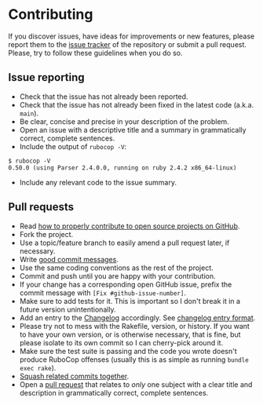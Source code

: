 # Contributing

If you discover issues, have ideas for improvements or new features,
please report them to the [issue tracker][1] of the repository or
submit a pull request. Please, try to follow these guidelines when you
do so.

## Issue reporting

* Check that the issue has not already been reported.
* Check that the issue has not already been fixed in the latest code
  (a.k.a. `main`).
* Be clear, concise and precise in your description of the problem.
* Open an issue with a descriptive title and a summary in grammatically correct,
  complete sentences.
* Include the output of `rubocop -V`:

```
$ rubocop -V
0.50.0 (using Parser 2.4.0.0, running on ruby 2.4.2 x86_64-linux)
```

* Include any relevant code to the issue summary.

## Pull requests

* Read [how to properly contribute to open source projects on GitHub][2].
* Fork the project.
* Use a topic/feature branch to easily amend a pull request later, if necessary.
* Write [good commit messages][3].
* Use the same coding conventions as the rest of the project.
* Commit and push until you are happy with your contribution.
* If your change has a corresponding open GitHub issue, prefix the commit message with `[Fix #github-issue-number]`.
* Make sure to add tests for it. This is important so I don't break it
  in a future version unintentionally.
* Add an entry to the [Changelog](CHANGELOG.md) accordingly. See [changelog entry format](#changelog-entry-format).
* Please try not to mess with the Rakefile, version, or history. If
  you want to have your own version, or is otherwise necessary, that
  is fine, but please isolate to its own commit so I can cherry-pick
  around it.
* Make sure the test suite is passing and the code you wrote doesn't produce
  RuboCop offenses (usually this is as simple as running `bundle exec rake`).
* [Squash related commits together][5].
* Open a [pull request][4] that relates to *only* one subject with a clear title
  and description in grammatically correct, complete sentences.

[1]: https://github.com/wealthsimple/rubocop-vendor/issues
[2]: https://www.gun.io/blog/how-to-github-fork-branch-and-pull-request
[3]: https://tbaggery.com/2008/04/19/a-note-about-git-commit-messages.html
[4]: https://help.github.com/articles/about-pull-requests
[5]: http://gitready.com/advanced/2009/02/10/squashing-commits-with-rebase.html
[6]: https://daringfireball.net/projects/markdown/syntax
